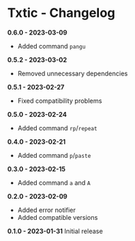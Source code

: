 # Txtic - Changelog

**0.6.0 - 2023-03-09**

- Added command `pangu`

**0.5.2 - 2023-03-02**

- Removed unnecessary dependencies

**0.5.1 - 2023-02-27**

- Fixed compatibility problems

**0.5.0 - 2023-02-24**

- Added command `rp`/`repeat`

**0.4.0 - 2023-02-21**

- Added command `p`/`paste`

**0.3.0 - 2023-02-15**

- Added command `a` and `A`

**0.2.0 - 2023-02-09**

- Added error notifier
- Added compatible versions

**0.1.0 - 2023-01-31** Initial release
